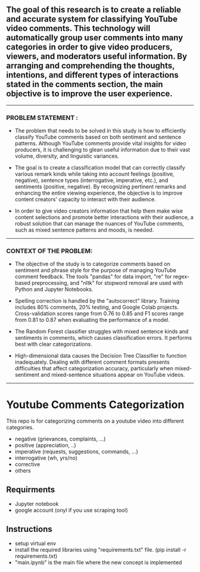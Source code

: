 ## The goal of this research is to create a reliable and accurate system for classifying YouTube video comments. This technology will automatically group user comments into many categories in order to give video producers, viewers, and moderators useful information. By arranging and comprehending the thoughts, intentions, and different types of interactions stated in the comments section, the main objective is to improve the user experience.

*********************************************************************************************************************
### PROBLEM STATEMENT :

* The problem that needs to be solved in this study is how to efficiently classify YouTube comments based on both sentiment and sentence patterns. Although YouTube comments provide vital insights for video producers, it is challenging to glean useful information due to their vast volume, diversity, and linguistic variances. 

* The goal is to create a classification model that can correctly classify various remark kinds while taking into account feelings (positive, negative), sentence types (interrogative, imperative, etc.), and sentiments (positive, negative). By recognizing pertinent remarks and enhancing the entire viewing experience, the objective is to improve content creators' capacity to interact with their audience. 

* In order to give video creators information that help them make wise content selections and promote better interactions with their audience, a robust solution that can manage the nuances of YouTube comments, such as mixed sentence patterns and moods, is needed.
*********************************************************************************************************************
### CONTEXT OF THE PROBLEM:

* The objective of the study is to categorize comments based on sentiment and phrase style for the purpose of managing YouTube comment feedback. The tools "pandas" for data import, "re" for regex-based preprocessing, and "nltk" for stopword removal are used with Python and Jupyter Notebooks. 

* Spelling correction is handled by the "autocorrect" library. Training includes 80% comments, 20% testing, and Google Colab projects. Cross-validation scores range from 0.76 to 0.85 and F1 scores range from 0.81 to 0.87 when evaluating the performance of a model. 

* The Random Forest classifier struggles with mixed sentence kinds and sentiments in comments, which causes classification errors. It performs best with clear categorizations.

* High-dimensional data causes the Decision Tree Classifier to function inadequately. Dealing with different comment formats presents difficulties that affect categorization accuracy, particularly when mixed-sentiment and mixed-sentence situations appear on YouTube videos.


*********************************************************************************************************************
# Youtube Comments Categorization

This repo is for categorizing comments on a youtube video into different categories.
  - negative (grievances, complaints, ...)
  - positive (appreciation, ..)
  - imperative (requests, suggestions, commands, ...)
  - interrogative (wh, yrs/no)
  - corrective
  - others

## Requirments
  - Jupyter notebook
  - google account (onyl if you use scraping tool)

## Instructions
  - setup virtual env
  - install the required libraries using "requirements.txt" file. (pip install -r requirements.txt)
  - "main.ipynb" is the main file where the new concept is implemented
